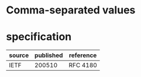 # Comma-separated values
# specification
| source | published | reference
| ------ | --------- | ---------
| IETF   | 200510    | RFC 4180
